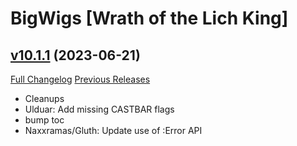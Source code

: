 # BigWigs [Wrath of the Lich King]

## [v10.1.1](https://github.com/BigWigsMods/BigWigs_WrathOfTheLichKing/tree/v10.1.1) (2023-06-21)
[Full Changelog](https://github.com/BigWigsMods/BigWigs_WrathOfTheLichKing/compare/v10.1.0...v10.1.1) [Previous Releases](https://github.com/BigWigsMods/BigWigs_WrathOfTheLichKing/releases)

- Cleanups  
- Ulduar: Add missing CASTBAR flags  
- bump toc  
- Naxxramas/Gluth: Update use of :Error API  

